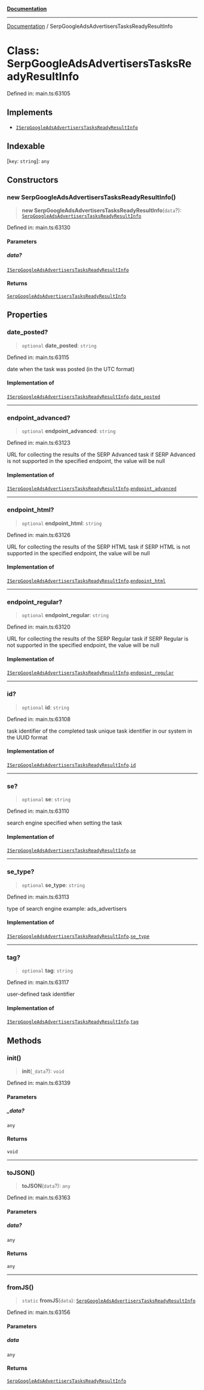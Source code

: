 [**Documentation**](../README.md)

***

[Documentation](../README.md) / SerpGoogleAdsAdvertisersTasksReadyResultInfo

# Class: SerpGoogleAdsAdvertisersTasksReadyResultInfo

Defined in: main.ts:63105

## Implements

- [`ISerpGoogleAdsAdvertisersTasksReadyResultInfo`](../interfaces/ISerpGoogleAdsAdvertisersTasksReadyResultInfo.md)

## Indexable

\[`key`: `string`\]: `any`

## Constructors

### new SerpGoogleAdsAdvertisersTasksReadyResultInfo()

> **new SerpGoogleAdsAdvertisersTasksReadyResultInfo**(`data`?): [`SerpGoogleAdsAdvertisersTasksReadyResultInfo`](SerpGoogleAdsAdvertisersTasksReadyResultInfo.md)

Defined in: main.ts:63130

#### Parameters

##### data?

[`ISerpGoogleAdsAdvertisersTasksReadyResultInfo`](../interfaces/ISerpGoogleAdsAdvertisersTasksReadyResultInfo.md)

#### Returns

[`SerpGoogleAdsAdvertisersTasksReadyResultInfo`](SerpGoogleAdsAdvertisersTasksReadyResultInfo.md)

## Properties

### date\_posted?

> `optional` **date\_posted**: `string`

Defined in: main.ts:63115

date when the task was posted (in the UTC format)

#### Implementation of

[`ISerpGoogleAdsAdvertisersTasksReadyResultInfo`](../interfaces/ISerpGoogleAdsAdvertisersTasksReadyResultInfo.md).[`date_posted`](../interfaces/ISerpGoogleAdsAdvertisersTasksReadyResultInfo.md#date_posted)

***

### endpoint\_advanced?

> `optional` **endpoint\_advanced**: `string`

Defined in: main.ts:63123

URL for collecting the results of the SERP Advanced task
if SERP Advanced is not supported in the specified endpoint, the value will be null

#### Implementation of

[`ISerpGoogleAdsAdvertisersTasksReadyResultInfo`](../interfaces/ISerpGoogleAdsAdvertisersTasksReadyResultInfo.md).[`endpoint_advanced`](../interfaces/ISerpGoogleAdsAdvertisersTasksReadyResultInfo.md#endpoint_advanced)

***

### endpoint\_html?

> `optional` **endpoint\_html**: `string`

Defined in: main.ts:63126

URL for collecting the results of the SERP HTML task
if SERP HTML is not supported in the specified endpoint, the value will be null

#### Implementation of

[`ISerpGoogleAdsAdvertisersTasksReadyResultInfo`](../interfaces/ISerpGoogleAdsAdvertisersTasksReadyResultInfo.md).[`endpoint_html`](../interfaces/ISerpGoogleAdsAdvertisersTasksReadyResultInfo.md#endpoint_html)

***

### endpoint\_regular?

> `optional` **endpoint\_regular**: `string`

Defined in: main.ts:63120

URL for collecting the results of the SERP Regular task
if SERP Regular is not supported in the specified endpoint, the value will be null

#### Implementation of

[`ISerpGoogleAdsAdvertisersTasksReadyResultInfo`](../interfaces/ISerpGoogleAdsAdvertisersTasksReadyResultInfo.md).[`endpoint_regular`](../interfaces/ISerpGoogleAdsAdvertisersTasksReadyResultInfo.md#endpoint_regular)

***

### id?

> `optional` **id**: `string`

Defined in: main.ts:63108

task identifier of the completed task
unique task identifier in our system in the UUID format

#### Implementation of

[`ISerpGoogleAdsAdvertisersTasksReadyResultInfo`](../interfaces/ISerpGoogleAdsAdvertisersTasksReadyResultInfo.md).[`id`](../interfaces/ISerpGoogleAdsAdvertisersTasksReadyResultInfo.md#id)

***

### se?

> `optional` **se**: `string`

Defined in: main.ts:63110

search engine specified when setting the task

#### Implementation of

[`ISerpGoogleAdsAdvertisersTasksReadyResultInfo`](../interfaces/ISerpGoogleAdsAdvertisersTasksReadyResultInfo.md).[`se`](../interfaces/ISerpGoogleAdsAdvertisersTasksReadyResultInfo.md#se)

***

### se\_type?

> `optional` **se\_type**: `string`

Defined in: main.ts:63113

type of search engine
example: ads_advertisers

#### Implementation of

[`ISerpGoogleAdsAdvertisersTasksReadyResultInfo`](../interfaces/ISerpGoogleAdsAdvertisersTasksReadyResultInfo.md).[`se_type`](../interfaces/ISerpGoogleAdsAdvertisersTasksReadyResultInfo.md#se_type)

***

### tag?

> `optional` **tag**: `string`

Defined in: main.ts:63117

user-defined task identifier

#### Implementation of

[`ISerpGoogleAdsAdvertisersTasksReadyResultInfo`](../interfaces/ISerpGoogleAdsAdvertisersTasksReadyResultInfo.md).[`tag`](../interfaces/ISerpGoogleAdsAdvertisersTasksReadyResultInfo.md#tag)

## Methods

### init()

> **init**(`_data`?): `void`

Defined in: main.ts:63139

#### Parameters

##### \_data?

`any`

#### Returns

`void`

***

### toJSON()

> **toJSON**(`data`?): `any`

Defined in: main.ts:63163

#### Parameters

##### data?

`any`

#### Returns

`any`

***

### fromJS()

> `static` **fromJS**(`data`): [`SerpGoogleAdsAdvertisersTasksReadyResultInfo`](SerpGoogleAdsAdvertisersTasksReadyResultInfo.md)

Defined in: main.ts:63156

#### Parameters

##### data

`any`

#### Returns

[`SerpGoogleAdsAdvertisersTasksReadyResultInfo`](SerpGoogleAdsAdvertisersTasksReadyResultInfo.md)
